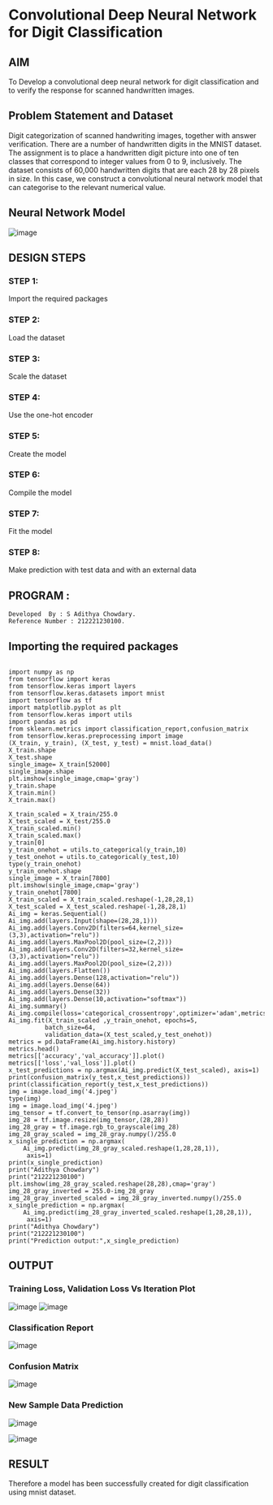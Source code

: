 # Convolutional Deep Neural Network for Digit Classification

## AIM

To Develop a convolutional deep neural network for digit classification and to verify the response for scanned handwritten images.

## Problem Statement and Dataset
Digit categorization of scanned handwriting images, together with answer verification.
There are a number of handwritten digits in the MNIST dataset. The assignment is to place a handwritten digit picture into one of ten classes that correspond to integer values from 0 to 9, inclusively. The dataset consists of 60,000 handwritten digits that are each 28 by 28 pixels in size. In this case, we construct a convolutional neural network model that can categorise to the relevant numerical value.
## Neural Network Model

![image](https://github.com/Adithya-Siddam/mnist-classification/assets/93427248/ccd82fe6-a9b3-4984-9b82-2a2495f786e6)


## DESIGN STEPS

### STEP 1: 

Import the required packages

### STEP 2: 

Load the dataset

### STEP 3: 

Scale the dataset

### STEP 4: 

Use the one-hot encoder

### STEP 5: 

Create the model

### STEP 6: 

Compile the model

### STEP 7: 

Fit the model

### STEP 8: 

Make prediction with test data and with an external data


## PROGRAM :

```
Developed  By : S Adithya Chowdary.
Reference Number : 212221230100.
```

## Importing the required packages
~~~

import numpy as np
from tensorflow import keras
from tensorflow.keras import layers
from tensorflow.keras.datasets import mnist
import tensorflow as tf
import matplotlib.pyplot as plt
from tensorflow.keras import utils
import pandas as pd
from sklearn.metrics import classification_report,confusion_matrix
from tensorflow.keras.preprocessing import image
(X_train, y_train), (X_test, y_test) = mnist.load_data()
X_train.shape
X_test.shape
single_image= X_train[52000]
single_image.shape
plt.imshow(single_image,cmap='gray')
y_train.shape
X_train.min()
X_train.max()

X_train_scaled = X_train/255.0
X_test_scaled = X_test/255.0
X_train_scaled.min()
X_train_scaled.max()
y_train[0]
y_train_onehot = utils.to_categorical(y_train,10)
y_test_onehot = utils.to_categorical(y_test,10)
type(y_train_onehot)
y_train_onehot.shape
single_image = X_train[7800]
plt.imshow(single_image,cmap='gray')
y_train_onehot[7800]
X_train_scaled = X_train_scaled.reshape(-1,28,28,1)
X_test_scaled = X_test_scaled.reshape(-1,28,28,1)
Ai_img = keras.Sequential()
Ai_img.add(layers.Input(shape=(28,28,1))) 
Ai_img.add(layers.Conv2D(filters=64,kernel_size=(3,3),activation="relu")) 
Ai_img.add(layers.MaxPool2D(pool_size=(2,2))) 
Ai_img.add(layers.Conv2D(filters=32,kernel_size=(3,3),activation="relu")) 
Ai_img.add(layers.MaxPool2D(pool_size=(2,2))) 
Ai_img.add(layers.Flatten()) 
Ai_img.add(layers.Dense(128,activation="relu"))
Ai_img.add(layers.Dense(64)) 
Ai_img.add(layers.Dense(32)) 
Ai_img.add(layers.Dense(10,activation="softmax"))
Ai_img.summary()
Ai_img.compile(loss='categorical_crossentropy',optimizer='adam',metrics='accuracy')
Ai_img.fit(X_train_scaled ,y_train_onehot, epochs=5,
          batch_size=64, 
          validation_data=(X_test_scaled,y_test_onehot))
metrics = pd.DataFrame(Ai_img.history.history)
metrics.head()
metrics[['accuracy','val_accuracy']].plot()
metrics[['loss','val_loss']].plot()
x_test_predictions = np.argmax(Ai_img.predict(X_test_scaled), axis=1)
print(confusion_matrix(y_test,x_test_predictions))
print(classification_report(y_test,x_test_predictions))
img = image.load_img('4.jpeg')
type(img)
img = image.load_img('4.jpeg')
img_tensor = tf.convert_to_tensor(np.asarray(img))
img_28 = tf.image.resize(img_tensor,(28,28))
img_28_gray = tf.image.rgb_to_grayscale(img_28)
img_28_gray_scaled = img_28_gray.numpy()/255.0
x_single_prediction = np.argmax(
    Ai_img.predict(img_28_gray_scaled.reshape(1,28,28,1)),
     axis=1)
print(x_single_prediction)
print("Adithya Chowdary")
print("212221230100")
plt.imshow(img_28_gray_scaled.reshape(28,28),cmap='gray')
img_28_gray_inverted = 255.0-img_28_gray
img_28_gray_inverted_scaled = img_28_gray_inverted.numpy()/255.0
x_single_prediction = np.argmax(
    Ai_img.predict(img_28_gray_inverted_scaled.reshape(1,28,28,1)),
     axis=1)
print("Adithya Chowdary")
print("212221230100")
print("Prediction output:",x_single_prediction)

~~~

## OUTPUT

### Training Loss, Validation Loss Vs Iteration Plot

![image](https://github.com/Adithya-Siddam/mnist-classification/assets/93427248/dbfd4def-51c9-467b-b6c4-c7da2189ed33)
![image](https://github.com/Adithya-Siddam/mnist-classification/assets/93427248/c910a611-a644-4190-a4d2-81f24d9092a5)


### Classification Report

![image](https://github.com/Adithya-Siddam/mnist-classification/assets/93427248/04f944aa-9e94-4f58-8de7-9e814cdc264d)


### Confusion Matrix
![image](https://github.com/Adithya-Siddam/mnist-classification/assets/93427248/eb2c6158-81ae-45c6-9498-6d87e3892924)



### New Sample Data Prediction
![image](https://github.com/Adithya-Siddam/mnist-classification/assets/93427248/0793ee07-af85-4c09-9d78-dc90da736a42)


![image](https://github.com/Adithya-Siddam/mnist-classification/assets/93427248/034c090e-c9b3-46ce-897c-5b1ec922451a)


## RESULT
Therefore a model has been successfully created for digit classification using mnist dataset.
